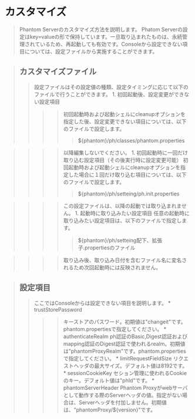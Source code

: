 # カスタマイズ #
> Phantom Serverのカスタマイズ方法を説明します。
> Phatom Serverの設定はkey=valueの形で保持しています。一旦取り込まれたものは、永続管理されているため、再起動しても有効です。Consoleから設定できない項目については、設定ファイルから実施することができます。

> ## カスタマイズファイル ##
> > 設定ファイルはその設定値の種類、設定タイミングに応じて以下のファイルで行うことができます。
      1. 初回起動後、設定変更ができない設定項目
> > > > 初回起動時および起動シェルにcleanupオプションを指定した後、設定変更できない項目については、以下のファイルで設定します。
> > > > > ${phantom}/ph/classes/phantom.properties

> > > > 以降編集しないでください。
      1. 初回起動時に一回だけ取り込む設定項目（その後実行時に設定変更可能）
> > > > 初回起動時および起動シェルにcleanupオプションを指定した場合に１回だけ取り込む項目については、以下のファイルで設定します。
> > > > > ${phantom}/ph/setteing/ph.init.properties

> > > > この設定ファイルは、以降の起動では取り込まれません。
      1. 起動時に取り込みたい設定項目
> > > > 任意の起動時に取り込みたい設定項目は、以下のファイルで指定します。
> > > > > ${phantom}/ph/setteing配下、拡張子.propertiesのファイル

> > > > 取り込み後、取り込み日付を含むファイル名に変名されるため次回起動時には反映されません。

> ## 設定項目 ##
> > ここではConsoleからは設定できない項目を説明します。
      * trustStorePassword
> > > > キーストアのパスワード。初期値は"changeit"です。phantom.propertiesで指定してください。
      * authenticateRealm
> > > > ph認証のBasic,Digest認証およびmapping認証のDigest認証で使われるrealm。初期値は"phantomProxyRealm"です。phantom.propertiesで指定してください。
      * limitRequestFieldSize
> > > > リクエストヘッダの最大サイズ。デフォルト値は8192です。
      * sessionCookieKey
> > > > セション管理に使われるCookieのキー。デフォルト値は"phId"です。
      * phantomServerHeader
> > > > Phantom Proxyがwebサーバとして動作する際のServerヘッダの値。指定がない場合は、Serverヘッダを付加しません。初期値は、"phantomProxy/${version}"です。
